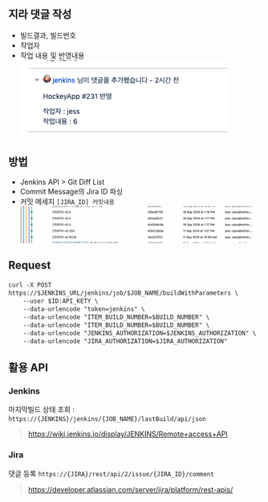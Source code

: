 ## 지라 댓글 작성
- 빌드결과, 빌드번호
- 작업자  
- 작업 내용 및 반영내용  
![jira](https://github.com/jess-jang/Integration-Jira_Comment/blob/master/screenshot_jira.png?raw=true "jira")

## 방법
- Jenkins API > Git Diff List 
- Commit Message의 Jira ID 파싱
- 커밋 메세지
`[JIRA_ID] 커밋내용`
![git](https://github.com/jess-jang/Integration-Jira_Comment/blob/master/screenshot_git.png?raw=true "git")

## Request
~~~
curl -X POST https://$JENKINS_URL/jenkins/job/$JOB_NAME/buildWithParameters \
	--user $ID:API_KETY \
	--data-urlencode "token=jenkins" \
    --data-urlencode "ITEM_BUILD_NUMBER=$BUILD_NUMBER" \
    --data-urlencode "ITEM_BUILD_NUMBER=$BUILD_NUMBER" \
    --data-urlencode "JENKINS_AUTHORIZATION=$JENKINS_AUTHORIZATION" \
    --data-urlencode "JIRA_AUTHORIZATION=$JIRA_AUTHORIZATION"
~~~

## 활용 API
### Jenkins
마지막빌드 상태 조회 : `https://{JENKINS}/jenkins/{JOB_NAME}/lastBuild/api/json`
> https://wiki.jenkins.io/display/JENKINS/Remote+access+API

### Jira
댓글 등록 `https://{JIRA}/rest/api/2/issue/{JIRA_ID}/comment`
> https://developer.atlassian.com/server/jira/platform/rest-apis/

